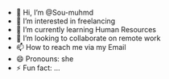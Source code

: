 - 👋 Hi, I’m @Sou-muhmd
- 👀 I’m interested in freelancing 
- 🌱 I’m currently learning Human Resources 
- 💞️ I’m looking to collaborate on remote work 
- 📫 How to reach me via my Email 
- 😄 Pronouns: she
- ⚡ Fun fact: ...

<!---
Sou-muhmd/Sou-muhmd is a ✨ special ✨ repository because its `README.md` (this file) appears on your GitHub profile.
You can click the Preview link to take a look at your changes.
--->
